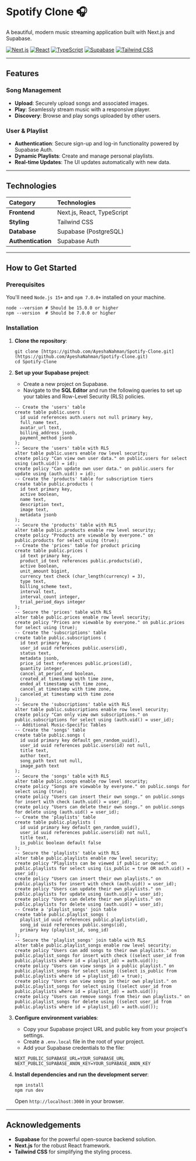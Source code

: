 # Spotify Clone 🎧

A beautiful, modern music streaming application built with Next.js and Supabase.

[![Next.js](https://img.shields.io/badge/Next.js-13.4.19-black)](https://nextjs.org/)
[![React](https://img.shields.io/badge/React-18.2.0-blue)](https://reactjs.org/)
[![TypeScript](https://img.shields.io/badge/TypeScript-5.1.6-3178C6)](https://www.typescriptlang.org/)
[![Supabase](https://img.shields.io/badge/Supabase-4.2.3-3ECF8E)](https://supabase.io/)
[![Tailwind CSS](https://img.shields.io/badge/Tailwind_CSS-3.3.3-38B2AC)](https://tailwindcss.com/)

---

##  Features

###  Song Management

* **Upload**: Securely upload songs and associated images.
* **Play**: Seamlessly stream music with a responsive player.
* **Discovery**: Browse and play songs uploaded by other users.

###  User & Playlist
* **Authentication**: Secure sign-up and log-in functionality powered by Supabase Auth.
* **Dynamic Playlists**: Create and manage personal playlists.
* **Real-time Updates**: The UI updates automatically with new data.

---

##  Technologies

| Category | Technologies |
| :--- | :--- |
| **Frontend** | Next.js, React, TypeScript |
| **Styling** | Tailwind CSS |
| **Database** | Supabase (PostgreSQL) |
| **Authentication** | Supabase Auth |


---

##  How to Get Started

### Prerequisites

You'll need `Node.js 15+` and `npm 7.0.0+` installed on your machine.

```
node --version # Should be 15.0.0 or higher
npm --version  # Should be 7.0.0 or higher
```

### Installation

1.  **Clone the repository**:

    ```
    git clone [https://github.com/AyeshaNahman/Spotify-Clone.git](https://github.com/AyeshaNahman/Spotify-Clone.git)
    cd Spotify-Clone
    ```

2.  **Set up your Supabase project**:

    * Create a new project on Supabase.
    * Navigate to the **SQL Editor** and run the following queries to set up your tables and Row-Level Security (RLS) policies.

    ```
    -- Create the 'users' table
    create table public.users (
      id uuid references auth.users not null primary key,
      full_name text,
      avatar_url text,
      billing_address jsonb,
      payment_method jsonb
    );
    -- Secure the 'users' table with RLS
    alter table public.users enable row level security;
    create policy "Can view own user data." on public.users for select using (auth.uid() = id);
    create policy "Can update own user data." on public.users for update using (auth.uid() = id);
    -- Create the 'products' table for subscription tiers
    create table public.products (
      id text primary key,
      active boolean,
      name text,
      description text,
      image text,
      metadata jsonb
    );
    -- Secure the 'products' table with RLS
    alter table public.products enable row level security;
    create policy "Products are viewable by everyone." on public.products for select using (true);
    -- Create the 'prices' table for product pricing
    create table public.prices (
      id text primary key,
      product_id text references public.products(id),
      active boolean,
      unit_amount bigint,
      currency text check (char_length(currency) = 3),
      type text,
      billing_scheme text,
      interval text,
      interval_count integer,
      trial_period_days integer
    );
    -- Secure the 'prices' table with RLS
    alter table public.prices enable row level security;
    create policy "Prices are viewable by everyone." on public.prices for select using (true);
    -- Create the 'subscriptions' table
    create table public.subscriptions (
      id text primary key,
      user_id uuid references public.users(id),
      status text,
      metadata jsonb,
      price_id text references public.prices(id),
      quantity integer,
      cancel_at_period_end boolean,
      created_at timestamp with time zone,
      ended_at timestamp with time zone,
      cancel_at timestamp with time zone,
      canceled_at timestamp with time zone
    );
    -- Secure the 'subscriptions' table with RLS
    alter table public.subscriptions enable row level security;
    create policy "Can only view own subscriptions." on public.subscriptions for select using (auth.uid() = user_id);
    -- Additional Music-Specific Tables
    -- Create the 'songs' table
    create table public.songs (
      id uuid primary key default gen_random_uuid(),
      user_id uuid references public.users(id) not null,
      title text,
      author text,
      song_path text not null,
      image_path text
    );
    -- Secure the 'songs' table with RLS
    alter table public.songs enable row level security;
    create policy "Songs are viewable by everyone." on public.songs for select using (true);
    create policy "Users can insert their own songs." on public.songs for insert with check (auth.uid() = user_id);
    create policy "Users can delete their own songs." on public.songs for delete using (auth.uid() = user_id);
    -- Create the 'playlists' table
    create table public.playlists (
      id uuid primary key default gen_random_uuid(),
      user_id uuid references public.users(id) not null,
      title text,
      is_public boolean default false
    );
    -- Secure the 'playlists' table with RLS
    alter table public.playlists enable row level security;
    create policy "Playlists can be viewed if public or owned." on public.playlists for select using (is_public = true OR auth.uid() = user_id);
    create policy "Users can insert their own playlists." on public.playlists for insert with check (auth.uid() = user_id);
    create policy "Users can update their own playlists." on public.playlists for update using (auth.uid() = user_id);
    create policy "Users can delete their own playlists." on public.playlists for delete using (auth.uid() = user_id);
    -- Create a 'playlist_songs' join table
    create table public.playlist_songs (
      playlist_id uuid references public.playlists(id),
      song_id uuid references public.songs(id),
      primary key (playlist_id, song_id)
    );
    -- Secure the 'playlist_songs' join table with RLS
    alter table public.playlist_songs enable row level security;
    create policy "Users can add songs to their own playlists." on public.playlist_songs for insert with check ((select user_id from public.playlists where id = playlist_id) = auth.uid());
    create policy "Users can view songs in a public playlist." on public.playlist_songs for select using ((select is_public from public.playlists where id = playlist_id) = true);
    create policy "Users can view songs in their own playlist." on public.playlist_songs for select using ((select user_id from public.playlists where id = playlist_id) = auth.uid());
    create policy "Users can remove songs from their own playlists." on public.playlist_songs for delete using ((select user_id from public.playlists where id = playlist_id) = auth.uid());
    ```

3.  **Configure environment variables**:

    * Copy your Supabase project URL and public key from your project's settings.
    * Create a `.env.local` file in the root of your project.
    * Add your Supabase credentials to the file:

    ```
    NEXT_PUBLIC_SUPABASE_URL=YOUR_SUPABASE_URL
    NEXT_PUBLIC_SUPABASE_ANON_KEY=YOUR_SUPABASE_ANON_KEY
    ```

4.  **Install dependencies and run the development server**:

    ```
    npm install
    npm run dev
    ```

    Open `http://localhost:3000` in your browser.

---

##  Acknowledgements

* **Supabase** for the powerful open-source backend solution.
* **Next.js** for the robust React framework.
* **Tailwind CSS** for simplifying the styling process.
